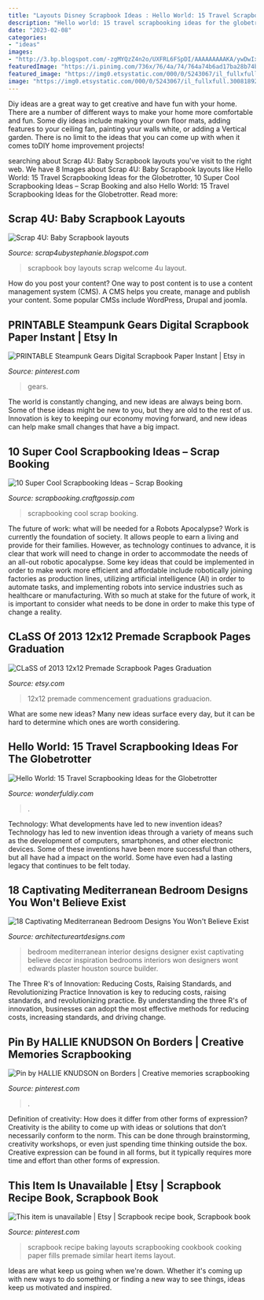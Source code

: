 ```yaml
---
title: "Layouts Disney Scrapbook Ideas : Hello World: 15 Travel Scrapbooking Ideas For The Globetrotter"
description: "Hello world: 15 travel scrapbooking ideas for the globetrotter"
date: "2023-02-08"
categories:
- "ideas"
images:
- "http://3.bp.blogspot.com/-zgMYQzZ4n2o/UXFRL6FSpDI/AAAAAAAAAKA/ywDwIx3jmfY/s1600/Picture+030.jpg"
featuredImage: "https://i.pinimg.com/736x/76/4a/74/764a74b6ad17ba28b74bb568ca14349b.jpg"
featured_image: "https://img0.etsystatic.com/000/0/5243067/il_fullxfull.300818928.jpg"
image: "https://img0.etsystatic.com/000/0/5243067/il_fullxfull.300818928.jpg"
---
```



Diy ideas are a great way to get creative and have fun with your home. There are a number of different ways to make your home more comfortable and fun. Some diy ideas include making your own floor mats, adding features to your ceiling fan, painting your walls white, or adding a Vertical garden. There is no limit to the ideas that you can come up with when it comes toDIY home improvement projects!

	

		
searching about Scrap 4U: Baby Scrapbook layouts you've visit to the right web. We have 8 Images about Scrap 4U: Baby Scrapbook layouts like Hello World: 15 Travel Scrapbooking Ideas for the Globetrotter, 10 Super Cool Scrapbooking Ideas – Scrap Booking and also Hello World: 15 Travel Scrapbooking Ideas for the Globetrotter. Read more:
		
    
## Scrap 4U: Baby Scrapbook Layouts

<img loading=lazy src="http://3.bp.blogspot.com/-zgMYQzZ4n2o/UXFRL6FSpDI/AAAAAAAAAKA/ywDwIx3jmfY/s1600/Picture+030.jpg" onerror="this.onerror=null;this.src='https://tse1.mm.bing.net/th?id=OIP.ZbE9HbSGhXYUUKMJGgLcMwHaFj&amp;pid=15.1';" alt="Scrap 4U: Baby Scrapbook layouts">

_Source: scrap4ubystephanie.blogspot.com_

>scrapbook boy layouts scrap welcome 4u layout. 

	

How do you post your content?
One way to post content is to use a content management system (CMS). A CMS helps you create, manage and publish your content. Some popular CMSs include WordPress, Drupal and joomla.

    
## PRINTABLE Steampunk Gears Digital Scrapbook Paper Instant | Etsy In

<img loading=lazy src="https://i.pinimg.com/736x/bd/85/ed/bd85ed60a27b45b923ecdb3ee08db1db.jpg" onerror="this.onerror=null;this.src='https://tse3.mm.bing.net/th?id=OIP.TvzMk0pQUvBz_BUjySgUxAHaJl&amp;pid=15.1';" alt="PRINTABLE Steampunk Gears Digital Scrapbook Paper Instant | Etsy in">

_Source: pinterest.com_

>gears. 

	

The world is constantly changing, and new ideas are always being born. Some of these ideas might be new to you, but they are old to the rest of us. Innovation is key to keeping our economy moving forward, and new ideas can help make small changes that have a big impact.

    
## 10 Super Cool Scrapbooking Ideas – Scrap Booking

<img loading=lazy src="https://i0.wp.com/scrapbooking.craftgossip.com/files/2015/09/10-Really-Cool-Scrapbooking-Ideas1.jpg?fit=592%2C1000" onerror="this.onerror=null;this.src='https://tse3.mm.bing.net/th?id=OIP.5joBo3feNL8cz7sxNBeYWwHaMg&amp;pid=15.1';" alt="10 Super Cool Scrapbooking Ideas – Scrap Booking">

_Source: scrapbooking.craftgossip.com_

>scrapbooking cool scrap booking. 

	

The future of work: what will be needed for a Robots Apocalypse?
Work is currently the foundation of society. It allows people to earn a living and provide for their families. However, as technology continues to advance, it is clear that work will need to change in order to accommodate the needs of an all-out robotic apocalypse. Some key ideas that could be implemented in order to make work more efficient and affordable include robotically joining factories as production lines, utilizing artificial intelligence (AI) in order to automate tasks, and implementing robots into service industries such as healthcare or manufacturing. With so much at stake for the future of work, it is important to consider what needs to be done in order to make this type of change a reality.

    
## CLaSS Of 2013 12x12 Premade Scrapbook Pages Graduation

<img loading=lazy src="https://img0.etsystatic.com/000/0/5243067/il_fullxfull.300818928.jpg" onerror="this.onerror=null;this.src='https://tse3.mm.bing.net/th?id=OIP.2rqNQIM44DBnoefPVzL8RwHaHe&amp;pid=15.1';" alt="CLaSS of 2013 12x12 Premade Scrapbook Pages Graduation">

_Source: etsy.com_

>12x12 premade commencement graduations graduacion. 

	

What are some new ideas?
Many new ideas surface every day, but it can be hard to determine which ones are worth considering.

    
## Hello World: 15 Travel Scrapbooking Ideas For The Globetrotter

<img loading=lazy src="https://cdn.wonderfuldiy.com/wp-content/uploads/2017/10/Lifting-card-scrapbook-pages.jpg" onerror="this.onerror=null;this.src='https://tse4.mm.bing.net/th?id=OIP.rnqdfMlxg5RA8CIICB5pBgHaSh&amp;pid=15.1';" alt="Hello World: 15 Travel Scrapbooking Ideas for the Globetrotter">

_Source: wonderfuldiy.com_

>. 

	

Technology: What developments have led to new invention ideas?
Technology has led to new invention ideas through a variety of means such as the development of computers, smartphones, and other electronic devices. Some of these inventions have been more successful than others, but all have had a impact on the world. Some have even had a lasting legacy that continues to be felt today.

    
## 18 Captivating Mediterranean Bedroom Designs You Won&#039;t Believe Exist

<img loading=lazy src="https://www.architectureartdesigns.com/wp-content/uploads/2016/07/18-Captivating-Mediterranean-Bedroom-Designs-You-Wont-Believe-Exist-3.jpg" onerror="this.onerror=null;this.src='https://tse2.mm.bing.net/th?id=OIP.oL2uSa_GDw1jGjg1FlRAbAHaE7&amp;pid=15.1';" alt="18 Captivating Mediterranean Bedroom Designs You Won&#039;t Believe Exist">

_Source: architectureartdesigns.com_

>bedroom mediterranean interior designs designer exist captivating believe decor inspiration bedrooms interiors won designers wont edwards plaster houston source builder. 

	

The Three R's of Innovation: Reducing Costs, Raising Standards, and Revolutionizing Practice
Innovation is key to reducing costs, raising standards, and revolutionizing practice. By understanding the three R's of innovation, businesses can adopt the most effective methods for reducing costs, increasing standards, and driving change.

    
## Pin By HALLIE KNUDSON On Borders | Creative Memories Scrapbooking

<img loading=lazy src="https://i.pinimg.com/736x/76/4a/74/764a74b6ad17ba28b74bb568ca14349b.jpg" onerror="this.onerror=null;this.src='https://tse1.mm.bing.net/th?id=OIP.ZI3krq9a5TxQTGAWfMPsYAHaGN&amp;pid=15.1';" alt="Pin by HALLIE KNUDSON on Borders | Creative memories scrapbooking">

_Source: pinterest.com_

>. 

	

Definition of creativity: How does it differ from other forms of expression?
Creativity is the ability to come up with ideas or solutions that don’t necessarily conform to the norm. This can be done through brainstorming, creativity workshops, or even just spending time thinking outside the box. Creative expression can be found in all forms, but it typically requires more time and effort than other forms of expression.

    
## This Item Is Unavailable | Etsy | Scrapbook Recipe Book, Scrapbook Book

<img loading=lazy src="https://i.pinimg.com/736x/61/cb/a0/61cba00123c69836c336d7d55d7d86de--scrapbook-pages-scrapbooking-ideas.jpg" onerror="this.onerror=null;this.src='https://tse1.mm.bing.net/th?id=OIP.xgOhJamhemCHWUHfUn1FHAHaHS&amp;pid=15.1';" alt="This item is unavailable | Etsy | Scrapbook recipe book, Scrapbook book">

_Source: pinterest.com_

>scrapbook recipe baking layouts scrapbooking cookbook cooking paper fills premade similar heart items layout. 

	

Ideas are what keep us going when we're down. Whether it's coming up with new ways to do something or finding a new way to see things, ideas keep us motivated and inspired.

